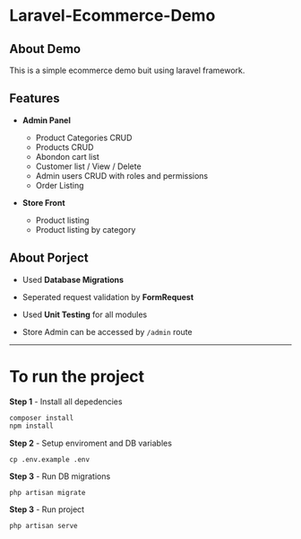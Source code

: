 # Laravel-Ecommerce-Demo

## **About Demo**

This is a simple ecommerce demo buit using laravel framework.

## **Features**

- **Admin Panel**

  - Product Categories CRUD
  - Products CRUD
  - Abondon cart list
  - Customer list / View / Delete
  - Admin users CRUD with roles and permissions
  - Order Listing

- **Store Front**
  - Product listing
  - Product listing by category

## **About Porject**

- Used **Database Migrations**
- Seperated request validation by **FormRequest**
- Used **Unit Testing** for all modules

- Store Admin can be accessed by `/admin` route

---

# To run the project

**Step 1** - Install all depedencies

```bash
composer install
npm install
```

**Step 2** - Setup enviroment and DB variables

```
cp .env.example .env
```

**Step 3** - Run DB migrations

```
php artisan migrate
```

**Step 3** - Run project

```
php artisan serve
```
